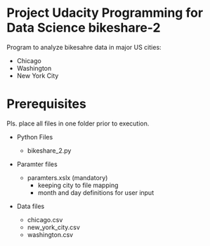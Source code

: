 # Project Udacity Programming for Data Science bikeshare-2 
Program to analyze bikesahre data in major US cities:
- Chicago
- Washington
- New York City

# Prerequisites
Pls. place all files in one folder prior to execution.

* Python Files
    * bikeshare_2.py

* Paramter files
     * paramters.xslx (mandatory)
         * keeping city to file mapping
         * month and day definitions for user input

* Data files
    * chicago.csv
    * new_york_city.csv
    * washington.csv
